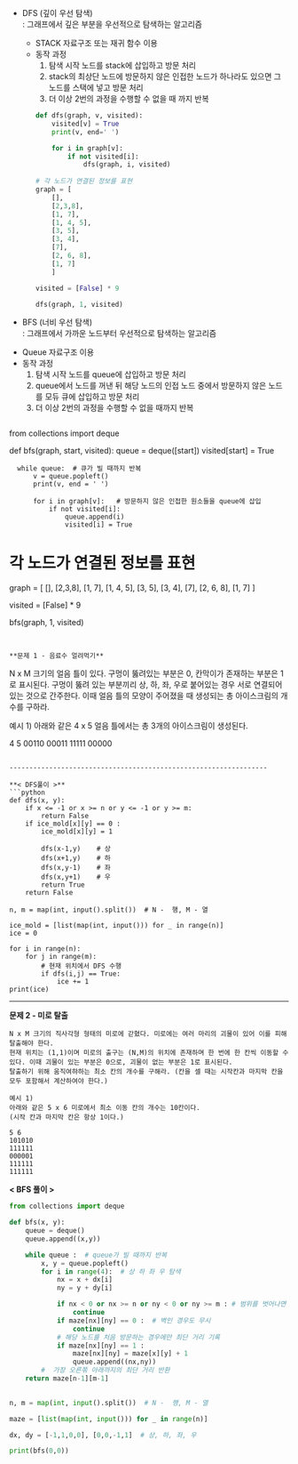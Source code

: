 * DFS (깊이 우선 탐색)  
  : 그래프에서 깊은 부분을 우선적으로 탐색하는 알고리즘
  - STACK 자료구조 또는 재귀 함수 이용
  - 동작 과정
    1. 탐색 시작 노드를 stack에 삽입하고 방문 처리
    2. stack의 최상단 노드에 방문하지 않은 인접한 노드가 하나라도 있으면 그 노드를 스택에 넣고 방문 처리
    3. 더 이상 2번의 과정을 수행할 수 없을 때 까지 반복
    ```python 
    def dfs(graph, v, visited):
        visited[v] = True
        print(v, end=' ')

        for i in graph[v]:  
            if not visited[i]:
                dfs(graph, i, visited)
                
    # 각 노드가 연결된 정보를 표현
    graph = [
        [],
        [2,3,8],
        [1, 7],
        [1, 4, 5],
        [3, 5],
        [3, 4],
        [7],
        [2, 6, 8],
        [1, 7]
        ]

    visited = [False] * 9

    dfs(graph, 1, visited)
    ```  

* BFS (너비 우선 탐색)  
 : 그래프에서 가까운 노드부터 우선적으로 탐색하는 알고리즘
 - Queue 자료구조 이용
 - 동작 과정
   1. 탐색 시작 노드를 queue에 삽입하고 방문 처리
   2. queue에서 노드를 꺼낸 뒤 해당 노드의 인접 노드 중에서 방문하지 않은 노드를 모듀 큐에 삽입하고 방문 처리
   3. 더 이상 2번의 과정을 수행할 수 없을 때까지 반복
   ```python
  from collections import deque

  def bfs(graph, start, visited):
      queue = deque([start])
      visited[start] = True
      
      while queue:  # 큐가 빌 때까지 반복
          v = queue.popleft()   
          print(v, end = ' ')

          for i in graph[v]:   # 방문하지 않은 인접한 원소들을 queue에 삽입
              if not visited[i]:
                  queue.append(i)
                  visited[i] = True
              
  # 각 노드가 연결된 정보를 표현
  graph = [
      [],
      [2,3,8],
      [1, 7],
      [1, 4, 5],
      [3, 5],
      [3, 4],
      [7],
      [2, 6, 8],
      [1, 7]
      ]

  visited = [False] * 9

  bfs(graph, 1, visited)
   ```


**문제 1 - 음료수 얼려먹기**
```
N x M 크기의 얼음 틀이 있다. 구멍이 뚫려있는 부분은 0, 칸막이가 존재하는 부분은 1로 표시된다.
구멍이 뚫려 있는 부분끼리 상, 하, 좌, 우로 붙어있는 경우 서로 연결되어 있는 것으로 간주한다.
이때 얼음 틀의 모양이 주어졌을 때 생성되는 총 아이스크림의 개수를 구하라. 

예시 1)
아래와 같은 4 x 5 얼음 틀에서는 총 3개의 아이스크림이 생성된다.

4 5
00110
00011
11111
00000
```

-----------------------------------------------------------------

**< DFS풀이 >**
```python
def dfs(x, y):
    if x <= -1 or x >= n or y <= -1 or y >= m:
        return False
    if ice_mold[x][y] == 0 :
        ice_mold[x][y] = 1

        dfs(x-1,y)    # 상
        dfs(x+1,y)    # 하
        dfs(x,y-1)    # 좌
        dfs(x,y+1)    # 우
        return True
    return False

n, m = map(int, input().split())  # N -  행, M - 열

ice_mold = [list(map(int, input())) for _ in range(n)]
ice = 0

for i in range(n):
    for j in range(m):
        # 현재 위치에서 DFS 수행
        if dfs(i,j) == True:
            ice += 1
print(ice)
```

-----------------------------------------------------------------

**문제 2 - 미로 탈출**
```
N x M 크기의 직사각형 형태의 미로에 갇혔다. 미로에는 여러 마리의 괴물이 있어 이를 피해 탈출해야 한다.
현재 위치는 (1,1)이며 미로의 출구는 (N,M)의 위치에 존재하며 한 번에 한 칸씩 이동할 수 있다. 이때 괴물이 있는 부분은 0으로, 괴물이 없는 부분은 1로 표시된다. 
탈출하기 위해 움직여햐하는 최소 칸의 개수를 구해라. (칸을 셀 때는 시작칸과 마지막 칸을 모두 포함해서 계산하여야 한다.)

예시 1)
아래와 같은 5 x 6 미로에서 최소 이동 칸의 개수는 10칸이다.
(시작 칸과 마지막 칸은 항상 1이다.)

5 6
101010
111111
000001
111111
111111
```

**< BFS 풀이 >**
```python 
from collections import deque

def bfs(x, y):
    queue = deque()
    queue.append((x,y))

    while queue :  # queue가 빌 때까지 반복
        x, y = queue.popleft()
        for i in range(4):  # 상 하 좌 우 탐색
            nx = x + dx[i]
            ny = y + dy[i]

            if nx < 0 or nx >= n or ny < 0 or ny >= m : # 범위를 벗어나면 무시
                continue
            if maze[nx][ny] == 0 :  # 벽인 경우도 무시
                continue
            # 해당 노드를 처음 방문하는 경우에만 최단 거리 기록
            if maze[nx][ny] == 1 :
                maze[nx][ny] = maze[x][y] + 1
                queue.append((nx,ny))
        #  가장 오른쪾 아래까지의 최단 거리 반환
    return maze[n-1][m-1]
        

n, m = map(int, input().split())  # N -  행, M - 열

maze = [list(map(int, input())) for _ in range(n)]

dx, dy = [-1,1,0,0], [0,0,-1,1]  # 상, 하, 좌, 우

print(bfs(0,0))
```